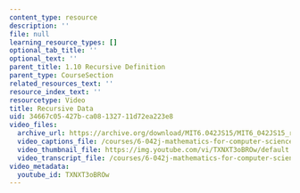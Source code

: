 ```yaml
---
content_type: resource
description: ''
file: null
learning_resource_types: []
optional_tab_title: ''
optional_text: ''
parent_title: 1.10 Recursive Definition
parent_type: CourseSection
related_resources_text: ''
resource_index_text: ''
resourcetype: Video
title: Recursive Data
uid: 34667c05-427b-ca08-1327-11d72ea223e8
video_files:
  archive_url: https://archive.org/download/MIT6.042JS15/MIT6_042JS15_recursivedata_ipod.mp4
  video_captions_file: /courses/6-042j-mathematics-for-computer-science-spring-2015/966a754d28205c6f888dc4a00ac1b7e1_TXNXT3oBROw.vtt
  video_thumbnail_file: https://img.youtube.com/vi/TXNXT3oBROw/default.jpg
  video_transcript_file: /courses/6-042j-mathematics-for-computer-science-spring-2015/1d43d123f21aba3ea2c682b6dfc130fb_TXNXT3oBROw.pdf
video_metadata:
  youtube_id: TXNXT3oBROw
---
```

